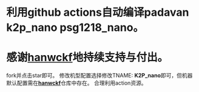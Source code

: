 # **利用github actions自动编译padavan k2p_nano psg1218_nano**。
# **感谢[**hanwckf**](https://github.com/hanwckf/rt-n56u)地持续支持与付出。**
fork并点击star即可。
修改机型配置选择修改TNAME: **K2P_nano**即可，但机器默认配置需在[**hanwckf**](https://github.com/hanwckf/rt-n56u)仓库中存在。
合理利用action资源。
